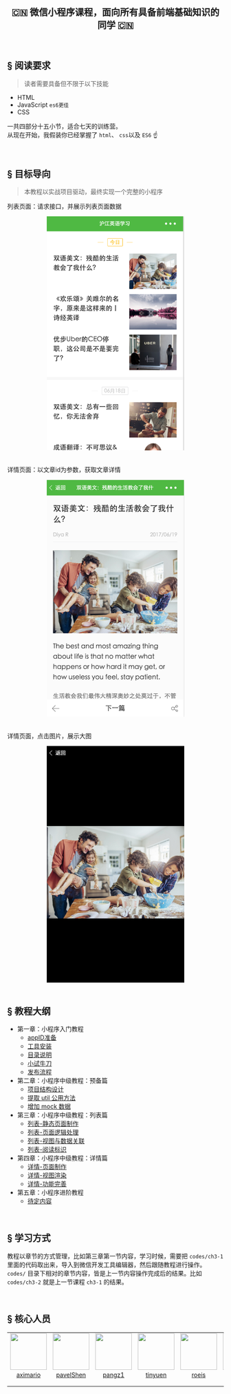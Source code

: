 <h2 align="center"> 🇨🇳 微信小程序课程，面向所有具备前端基础知识的同学 🇨🇳 </h2>  

<br>  

## <a>&sect; 阅读要求</a>
> 读者需要具备但不限于以下技能
- HTML
- JavaScript `es6更佳`
- CSS

一共四部分十五小节，适合七天的训练营。  
从现在开始，我假装你已经掌握了 `html`、 `css`以及 `ES6`  ☝️ 

<br>

## <a>&sect; 目标导向</a>
> 本教程以实战项目驱动，最终实现一个完整的小程序

列表页面：请求接口，并展示列表页面数据
<div align="center">
  <img src="./docs/images/list.png" width="320">
 </div>  
 
<br>  

详情页面：以文章id为参数，获取文章详情 
<div align="center">
  <img src="./docs/images/detail.png" width="320">
 </div>  
 
<br>  

详情页面，点击图片，展示大图
<div align="center">
  <img src="./docs/images/showimg.png" width="320">
</div>

<br>  

## <a>&sect; 教程大纲</a> 
-  第一章：小程序入门教程
   - [appID准备](./docs/ch1-1.md)
   - [工具安装](./docs/ch1-2.md)
   - [目录说明](./docs/ch1-3.md)
   - [小试牛刀](./docs/ch1-4.md)
   - [发布流程](./docs/ch1-5.md)
- 第二章：小程序中级教程：预备篇
   - [项目结构设计](./docs/ch2-1.md)
   - [提取 util 公用方法](./docs/ch2-2.md)
   - [增加 mock 数据](./docs/ch2-3.md)
- 第三章：小程序中级教程：列表篇
   - [列表-静态页面制作](./docs/ch3-1.md)
   - [列表-页面逻辑处理](./docs/ch3-2.md)
   - [列表-视图与数据关联](./docs/ch3-3.md)
   - [列表-阅读标识](./docs/ch3-4.md)
- 第四章：小程序中级教程：详情篇
   - [详情-页面制作](./docs/ch4-1.md)
   - [详情-视图渲染](./docs/ch4-2.md)
   - [详情-功能完善](./docs/ch4-3.md)
- 第五章：小程序进阶教程
   - [待定内容](./docs/ch4-0.md)


<br>


## <a>&sect; 学习方式</a>
教程以章节的方式管理，比如第三章第一节内容，学习时候，需要把 `codes/ch3-1` 里面的代码取出来，导入到微信开发工具编辑器，然后跟随教程进行操作。  
`codes/` 目录下相对的章节内容，皆是上一节内容操作完成后的结果。比如 `codes/ch3-2` 就是上一节课程 `ch3-1` 的结果。  


<br>

## <a>&sect; 核心人员</a> 
<table>
  <tbody>
    <tr>
      <td align="center" valign="top">
        <img width="85" height="85" src="https://github.com/aximario.png?s=85">
        <br>
        <a href="https://github.com/aximario">aximario</a>
        <p></p>
        <p></p>
      </td>
      <td align="center" valign="top">
        <img width="85" height="85" src="https://github.com/pavelShen.png?s=85">
        <br>
        <a href="https://github.com/pavelShen">pavelShen</a>
        <p></p>
        <p></p>
      </td>
      <td align="center" valign="top">
        <img width="85" height="85" src="https://github.com/pangz1.png?s=85">
        <br>
        <a href="https://github.com/pangz1">pangz1</a>
        <p></p>
        <p></p>
      </td>
      <td align="center" valign="top">
        <img width="85" height="85" src="https://github.com/tinyuen.png?s=85">
        <br>
        <a href="https://github.com/tinyuen">tinyuen</a>
        <p></p>
        <p></p>
      </td>
      <td align="center" valign="top">
        <img width="85" height="85" src="https://github.com/roeis.png?s=85">
        <br>
        <a href="https://github.com/roeis">roeis</a>
        <p></p>
        <p></p>
      </td>
      <td align="center" valign="top">
        <img width="85" height="85" src="https://github.com/sqzhuyi.png?s=85">
        <br>
        <a href="https://github.com/sqzhuyi">sqzhuyi</a>
        <p></p>
        <p></p>
      </td>
      <td align="center" valign="top">
        <img width="85" height="85" src="https://github.com/longdiandian9.png?s=85">
        <br>
        <a href="https://github.com/longdiandian9">longdiandian9</a>
        <p></p>
        <p></p>
      </td>
      <td align="center" valign="top">
        <img width="85" height="85" src="https://github.com/brucecham.png?s=85">
        <br>
        <a href="https://github.com/brucecham">brucecham</a>
        <p></p>
        <p></p>
      </td>
     </tr>
  </tbody>
</table>
